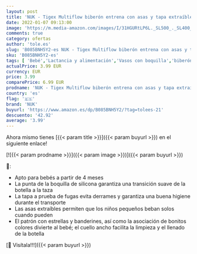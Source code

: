```yaml
---
layout: post
title: 'NUK - Tigex Multiflow biberón entrena con asas y tapa extraíbles  sin BPA  4 meses+  150ml'
date: 2022-01-07 09:13:00
image: 'https://m.media-amazon.com/images/I/31HGURtLP6L._SL500_._SL400_.jpg'
comments: true
category: ofertas
author: 'tole.es'
slug: 'B085BNH5Y2-es NUK - Tigex Multiflow biberón entrena con asas y tapa...'
sku: 'B085BNH5Y2-es'
tags: [ 'Bebé','Lactancia y alimentación','Vasos con boquilla','biberón','nuk', ]
actualPrice: 3.99 EUR
currency: EUR
price: 3.99
comparePrice: 6.99 EUR
prodname: 'NUK - Tigex Multiflow biberón entrena con asas y tapa extraíbles  sin BPA  4 meses+  150ml'
country: 'es'
flag: '🇪🇸'
brand: 'NUK'
buyurl: 'https://www.amazon.es/dp/B085BNH5Y2/?tag=tolees-21'
descuento: '42.92'
average: '3.99'
---
```


Ahora mismo tienes [{{< param title >}}]({{< param buyurl >}}) en el siguiente enlace!

[![{{< param prodname >}}]({{< param image >}})]({{< param buyurl >}})

🔎:

- Apto para bebés a partir de 4 meses
- La punta de la boquilla de silicona garantiza una transición suave de la botella a la taza
- La tapa a prueba de fugas evita derrames y garantiza una buena higiene durante el transporte
- Las asas extraíbles permiten que los niños pequeños beban solos cuando pueden
- El patrón con estrellas y banderines, así como la asociación de bonitos colores divierte al bebé; el cuello ancho facilita la limpieza y el llenado de la botella

[🛒 Visítala!!!]({{< param buyurl >}})
